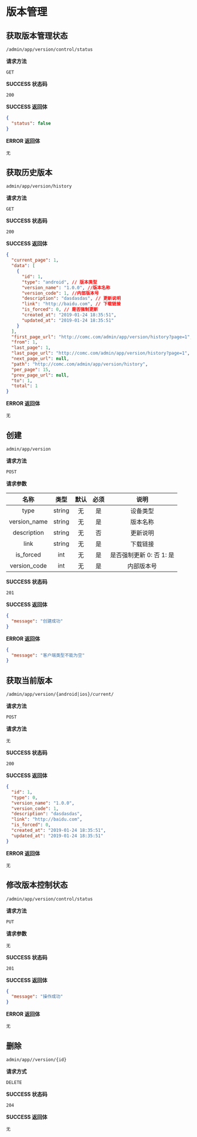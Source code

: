 # 版本管理

## 获取版本管理状态

`/admin/app/version/control/status`

**请求方法**

`GET`

**SUCCESS 状态码**

`200`

**SUCCESS 返回体**

```json
{
  "status": false
}
```

**ERROR 返回体**

`无`

## 获取历史版本

`admin/app/version/history`

**请求方法**

`GET`

**SUCCESS 状态码**

`200`

**SUCCESS 返回体**

```json
{
  "current_page": 1,
  "data": [
    {
      "id": 1,
      "type": "android", // 版本类型
      "version_name": "1.0.0", //版本名称
      "version_code": 1, //内部版本号
      "description": "dasdasdas", // 更新说明
      "link": "http://baidu.com", // 下载链接
      "is_forced": 0, // 是否强制更新
      "created_at": "2019-01-24 18:35:51",
      "updated_at": "2019-01-24 18:35:51"
    }
  ],
  "first_page_url": "http://comc.com/admin/app/version/history?page=1",
  "from": 1,
  "last_page": 1,
  "last_page_url": "http://comc.com/admin/app/version/history?page=1",
  "next_page_url": null,
  "path": "http://comc.com/admin/app/version/history",
  "per_page": 15,
  "prev_page_url": null,
  "to": 1,
  "total": 1
}
```

**ERROR 返回体**

`无`

## 创建

`admin/app/version`

**请求方法**

`POST`

**请求参数**

|     名称     |  类型  | 默认 | 必须 |           说明           |
| :----------: | :----: | :--: | :--: | :----------------------: |
|     type     | string |  无  |  是  |         设备类型         |
| version_name | string |  无  |  是  |         版本名称         |
| description  | string |  无  |  否  |         更新说明         |
|     link     | string |  无  |  是  |         下载链接         |
|  is_forced   |  int   |  无  |  是  | 是否强制更新 0: 否 1: 是 |
| version_code |  int   |  无  |  是  |        内部版本号        |

**SUCCESS 状态码**

`201`

**SUCCESS 返回体**

```json
{
  "message": "创建成功"
}
```

**ERROR 返回体**

```json
{
  "message": "客户端类型不能为空"
}
```

## 获取当前版本

`/admin/app/version/{android|ios}/current/`

**请求方法**

`POST`

**请求方法**

`无`

**SUCCESS 状态码**

`200`

**SUCCESS 返回体**

```json
{
  "id": 1,
  "type": 0,
  "version_name": "1.0.0",
  "version_code": 1,
  "description": "dasdasdas",
  "link": "http://baidu.com",
  "is_forced": 0,
  "created_at": "2019-01-24 18:35:51",
  "updated_at": "2019-01-24 18:35:51"
}
```

**ERROR 返回体**

`无`

## 修改版本控制状态

`/admin/app/version/control/status`

**请求方法**

`PUT`

**请求参数**

`无`

**SUCCESS 状态码**

`201`

**SUCCESS 返回体**

```json
{
  "message": "操作成功"
}
```

**ERROR 返回体**

`无`

## 删除

`admin/app//version/{id}`

**请求方式**

`DELETE`

**SUCCESS 状态码**

`204`

**SUCCESS 返回体**

`无`

